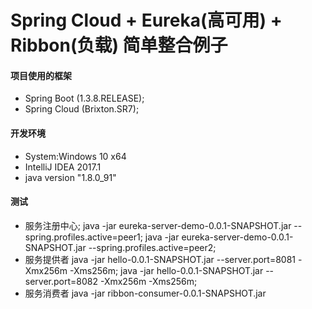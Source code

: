 # Spring Cloud + Eureka(高可用) + Ribbon(负载) 简单整合例子

#### 项目使用的框架

- Spring Boot (1.3.8.RELEASE);
- Spring Cloud (Brixton.SR7);


#### 开发环境
- System:Windows 10 x64 
- IntelliJ IDEA 2017.1
- java version "1.8.0_91"


#### 测试
- 服务注册中心;
java -jar eureka-server-demo-0.0.1-SNAPSHOT.jar --spring.profiles.active=peer1;
java -jar eureka-server-demo-0.0.1-SNAPSHOT.jar --spring.profiles.active=peer2;
- 服务提供者
java -jar hello-0.0.1-SNAPSHOT.jar --server.port=8081 -Xmx256m -Xms256m;
java -jar hello-0.0.1-SNAPSHOT.jar --server.port=8082 -Xmx256m -Xms256m;
- 服务消费者
java -jar ribbon-consumer-0.0.1-SNAPSHOT.jar




